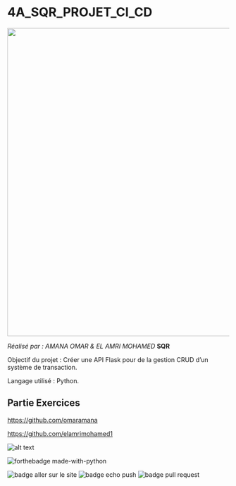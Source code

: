 # 4A_SQR_PROJET_CI_CD
<p align="center">
  <img src="https://user-images.githubusercontent.com/93181410/166483696-8a4daae2-d6e3-4a61-b425-f5118cc6e085.png" width="700"/>
</p>

*Réalisé par : AMANA OMAR & EL AMRI MOHAMED*
**SQR**

Objectif du projet  : Créer une API Flask pour de la gestion CRUD d’un système de transaction.

Langage utilisé : Python.

## Partie Exercices 
https://github.com/omaramana

https://github.com/elamrimohamed1

![alt text](https://miro.medium.com/max/720/1*94uo6-HGPepRG9I0L_Bh7w.webp)

![forthebadge made-with-python](http://ForTheBadge.com/images/badges/made-with-python.svg)

![badge aller sur le site](https://github.com/omaramana/4A_SQR_PROJET_CI_CD/actions/workflows/allerSurLeSite.yml/badge.svg)
![badge echo push](https://github.com/omaramana/4A_SQR_PROJET_CI_CD/actions/workflows/echoNewPush.yml/badge.svg)
![badge pull request](https://github.com/omaramana/4A_SQR_PROJET_CI_CD/actions/workflows/question3.yml/badge.svg)
